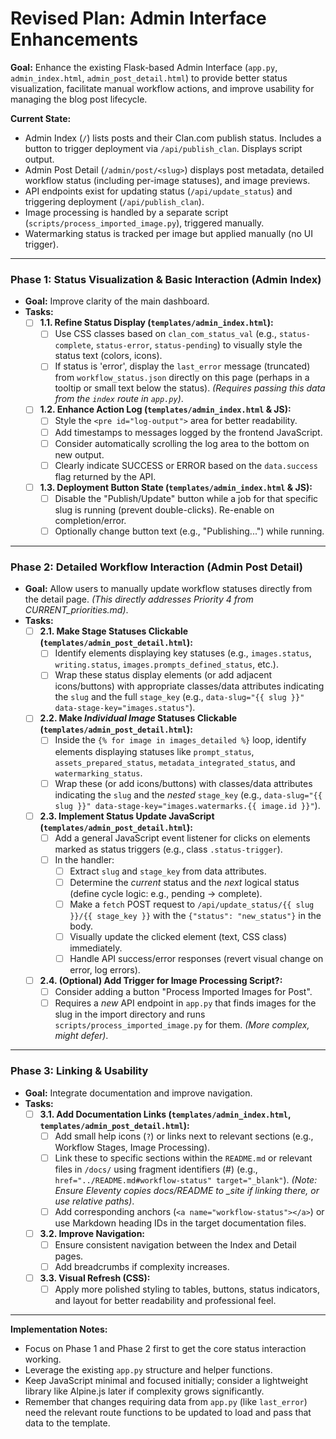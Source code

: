 # Revised Plan: Admin Interface Enhancements

**Goal:** Enhance the existing Flask-based Admin Interface (`app.py`, `admin_index.html`, `admin_post_detail.html`) to provide better status visualization, facilitate manual workflow actions, and improve usability for managing the blog post lifecycle.

**Current State:**
*   Admin Index (`/`) lists posts and their Clan.com publish status. Includes a button to trigger deployment via `/api/publish_clan`. Displays script output.
*   Admin Post Detail (`/admin/post/<slug>`) displays post metadata, detailed workflow status (including per-image statuses), and image previews.
*   API endpoints exist for updating status (`/api/update_status`) and triggering deployment (`/api/publish_clan`).
*   Image processing is handled by a separate script (`scripts/process_imported_image.py`), triggered manually.
*   Watermarking status is tracked per image but applied manually (no UI trigger).

---

### **Phase 1: Status Visualization & Basic Interaction (Admin Index)**

*   **Goal:** Improve clarity of the main dashboard.
*   **Tasks:**
    *   [ ] **1.1. Refine Status Display (`templates/admin_index.html`):**
        *   [ ] Use CSS classes based on `clan_com_status_val` (e.g., `status-complete`, `status-error`, `status-pending`) to visually style the status text (colors, icons).
        *   [ ] If status is 'error', display the `last_error` message (truncated) from `workflow_status.json` directly on this page (perhaps in a tooltip or small text below the status). *(Requires passing this data from the `index` route in `app.py`)*.
    *   [ ] **1.2. Enhance Action Log (`templates/admin_index.html` & JS):**
        *   [ ] Style the `<pre id="log-output">` area for better readability.
        *   [ ] Add timestamps to messages logged by the frontend JavaScript.
        *   [ ] Consider automatically scrolling the log area to the bottom on new output.
        *   [ ] Clearly indicate SUCCESS or ERROR based on the `data.success` flag returned by the API.
    *   [ ] **1.3. Deployment Button State (`templates/admin_index.html` & JS):**
        *   [ ] Disable the "Publish/Update" button while a job for that specific slug is running (prevent double-clicks). Re-enable on completion/error.
        *   [ ] Optionally change button text (e.g., "Publishing...") while running.

---

### **Phase 2: Detailed Workflow Interaction (Admin Post Detail)**

*   **Goal:** Allow users to manually update workflow statuses directly from the detail page. *(This directly addresses Priority 4 from CURRENT_priorities.md)*.
*   **Tasks:**
    *   [ ] **2.1. Make Stage Statuses Clickable (`templates/admin_post_detail.html`):**
        *   [ ] Identify elements displaying key statuses (e.g., `images.status`, `writing.status`, `images.prompts_defined_status`, etc.).
        *   [ ] Wrap these status display elements (or add adjacent icons/buttons) with appropriate classes/data attributes indicating the `slug` and the full `stage_key` (e.g., `data-slug="{{ slug }}" data-stage-key="images.status"`).
    *   [ ] **2.2. Make *Individual Image* Statuses Clickable (`templates/admin_post_detail.html`):**
        *   [ ] Inside the `{% for image in images_detailed %}` loop, identify elements displaying statuses like `prompt_status`, `assets_prepared_status`, `metadata_integrated_status`, and `watermarking_status`.
        *   [ ] Wrap these (or add icons/buttons) with classes/data attributes indicating the `slug` and the *nested* `stage_key` (e.g., `data-slug="{{ slug }}" data-stage-key="images.watermarks.{{ image.id }}"`).
    *   [ ] **2.3. Implement Status Update JavaScript (`templates/admin_post_detail.html`):**
        *   [ ] Add a general JavaScript event listener for clicks on elements marked as status triggers (e.g., class `.status-trigger`).
        *   [ ] In the handler:
            *   [ ] Extract `slug` and `stage_key` from data attributes.
            *   [ ] Determine the *current* status and the *next* logical status (define cycle logic: e.g., pending -> complete).
            *   [ ] Make a `fetch` POST request to `/api/update_status/{{ slug }}/{{ stage_key }}` with the `{"status": "new_status"}` in the body.
            *   [ ] Visually update the clicked element (text, CSS class) immediately.
            *   [ ] Handle API success/error responses (revert visual change on error, log errors).
    *   [ ] **2.4. (Optional) Add Trigger for Image Processing Script?:**
        *   [ ] Consider adding a button "Process Imported Images for Post".
        *   [ ] Requires a *new* API endpoint in `app.py` that finds images for the slug in the import directory and runs `scripts/process_imported_image.py` for them. *(More complex, might defer)*.

---

### **Phase 3: Linking & Usability**

*   **Goal:** Integrate documentation and improve navigation.
*   **Tasks:**
    *   [ ] **3.1. Add Documentation Links (`templates/admin_index.html`, `templates/admin_post_detail.html`):**
        *   [ ] Add small help icons (`?`) or links next to relevant sections (e.g., Workflow Stages, Image Processing).
        *   [ ] Link these to specific sections within the `README.md` or relevant files in `/docs/` using fragment identifiers (#) (e.g., `href="../README.md#workflow-status" target="_blank"`). *(Note: Ensure Eleventy copies docs/README to _site if linking there, or use relative paths)*.
        *   [ ] Add corresponding anchors (`<a name="workflow-status"></a>`) or use Markdown heading IDs in the target documentation files.
    *   [ ] **3.2. Improve Navigation:**
        *   [ ] Ensure consistent navigation between the Index and Detail pages.
        *   [ ] Add breadcrumbs if complexity increases.
    *   [ ] **3.3. Visual Refresh (CSS):**
        *   [ ] Apply more polished styling to tables, buttons, status indicators, and layout for better readability and professional feel.

---

**Implementation Notes:**

*   Focus on Phase 1 and Phase 2 first to get the core status interaction working.
*   Leverage the existing `app.py` structure and helper functions.
*   Keep JavaScript minimal and focused initially; consider a lightweight library like Alpine.js later if complexity grows significantly.
*   Remember that changes requiring data from `app.py` (like `last_error`) need the relevant route functions to be updated to load and pass that data to the template.